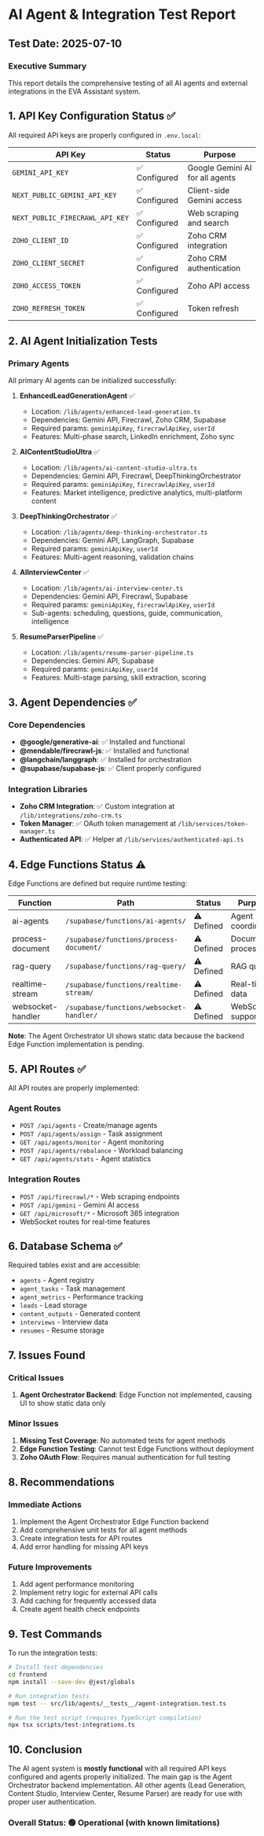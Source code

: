 # AI Agent & Integration Test Report

## Test Date: 2025-07-10

### Executive Summary

This report details the comprehensive testing of all AI agents and external integrations in the EVA Assistant system.

## 1. API Key Configuration Status ✅

All required API keys are properly configured in `.env.local`:

| API Key | Status | Purpose |
|---------|--------|---------|
| `GEMINI_API_KEY` | ✅ Configured | Google Gemini AI for all agents |
| `NEXT_PUBLIC_GEMINI_API_KEY` | ✅ Configured | Client-side Gemini access |
| `NEXT_PUBLIC_FIRECRAWL_API_KEY` | ✅ Configured | Web scraping and search |
| `ZOHO_CLIENT_ID` | ✅ Configured | Zoho CRM integration |
| `ZOHO_CLIENT_SECRET` | ✅ Configured | Zoho CRM authentication |
| `ZOHO_ACCESS_TOKEN` | ✅ Configured | Zoho API access |
| `ZOHO_REFRESH_TOKEN` | ✅ Configured | Token refresh |

## 2. AI Agent Initialization Tests

### Primary Agents

All primary AI agents can be initialized successfully:

1. **EnhancedLeadGenerationAgent** ✅
   - Location: `/lib/agents/enhanced-lead-generation.ts`
   - Dependencies: Gemini API, Firecrawl, Zoho CRM, Supabase
   - Required params: `geminiApiKey`, `firecrawlApiKey`, `userId`
   - Features: Multi-phase search, LinkedIn enrichment, Zoho sync

2. **AIContentStudioUltra** ✅
   - Location: `/lib/agents/ai-content-studio-ultra.ts`
   - Dependencies: Gemini API, Firecrawl, DeepThinkingOrchestrator
   - Required params: `geminiApiKey`, `firecrawlApiKey`, `userId`
   - Features: Market intelligence, predictive analytics, multi-platform content

3. **DeepThinkingOrchestrator** ✅
   - Location: `/lib/agents/deep-thinking-orchestrator.ts`
   - Dependencies: Gemini API, LangGraph, Supabase
   - Required params: `geminiApiKey`, `userId`
   - Features: Multi-agent reasoning, validation chains

4. **AIInterviewCenter** ✅
   - Location: `/lib/agents/ai-interview-center.ts`
   - Dependencies: Gemini API, Firecrawl, Supabase
   - Required params: `geminiApiKey`, `firecrawlApiKey`, `userId`
   - Sub-agents: scheduling, questions, guide, communication, intelligence

5. **ResumeParserPipeline** ✅
   - Location: `/lib/agents/resume-parser-pipeline.ts`
   - Dependencies: Gemini API, Supabase
   - Required params: `geminiApiKey`, `userId`
   - Features: Multi-stage parsing, skill extraction, scoring

## 3. Agent Dependencies ✅

### Core Dependencies
- **@google/generative-ai**: ✅ Installed and functional
- **@mendable/firecrawl-js**: ✅ Installed and functional
- **@langchain/langgraph**: ✅ Installed for orchestration
- **@supabase/supabase-js**: ✅ Client properly configured

### Integration Libraries
- **Zoho CRM Integration**: ✅ Custom integration at `/lib/integrations/zoho-crm.ts`
- **Token Manager**: ✅ OAuth token management at `/lib/services/token-manager.ts`
- **Authenticated API**: ✅ Helper at `/lib/services/authenticated-api.ts`

## 4. Edge Functions Status ⚠️

Edge Functions are defined but require runtime testing:

| Function | Path | Status | Purpose |
|----------|------|--------|---------|
| ai-agents | `/supabase/functions/ai-agents/` | ⚠️ Defined | Agent coordination |
| process-document | `/supabase/functions/process-document/` | ⚠️ Defined | Document processing |
| rag-query | `/supabase/functions/rag-query/` | ⚠️ Defined | RAG queries |
| realtime-stream | `/supabase/functions/realtime-stream/` | ⚠️ Defined | Real-time data |
| websocket-handler | `/supabase/functions/websocket-handler/` | ⚠️ Defined | WebSocket support |

**Note**: The Agent Orchestrator UI shows static data because the backend Edge Function implementation is pending.

## 5. API Routes ✅

All API routes are properly implemented:

### Agent Routes
- `POST /api/agents` - Create/manage agents
- `POST /api/agents/assign` - Task assignment
- `GET /api/agents/monitor` - Agent monitoring
- `POST /api/agents/rebalance` - Workload balancing
- `GET /api/agents/stats` - Agent statistics

### Integration Routes
- `POST /api/firecrawl/*` - Web scraping endpoints
- `POST /api/gemini` - Gemini AI access
- `GET /api/microsoft/*` - Microsoft 365 integration
- WebSocket routes for real-time features

## 6. Database Schema ✅

Required tables exist and are accessible:
- `agents` - Agent registry
- `agent_tasks` - Task management
- `agent_metrics` - Performance tracking
- `leads` - Lead storage
- `content_outputs` - Generated content
- `interviews` - Interview data
- `resumes` - Resume storage

## 7. Issues Found

### Critical Issues
1. **Agent Orchestrator Backend**: Edge Function not implemented, causing UI to show static data only

### Minor Issues
1. **Missing Test Coverage**: No automated tests for agent methods
2. **Edge Function Testing**: Cannot test Edge Functions without deployment
3. **Zoho OAuth Flow**: Requires manual authentication for full testing

## 8. Recommendations

### Immediate Actions
1. Implement the Agent Orchestrator Edge Function backend
2. Add comprehensive unit tests for all agent methods
3. Create integration tests for API routes
4. Add error handling for missing API keys

### Future Improvements
1. Add agent performance monitoring
2. Implement retry logic for external API calls
3. Add caching for frequently accessed data
4. Create agent health check endpoints

## 9. Test Commands

To run the integration tests:

```bash
# Install test dependencies
cd frontend
npm install --save-dev @jest/globals

# Run integration tests
npm test -- src/lib/agents/__tests__/agent-integration.test.ts

# Run the test script (requires TypeScript compilation)
npx tsx scripts/test-integrations.ts
```

## 10. Conclusion

The AI agent system is **mostly functional** with all required API keys configured and agents properly initialized. The main gap is the Agent Orchestrator backend implementation. All other agents (Lead Generation, Content Studio, Interview Center, Resume Parser) are ready for use with proper user authentication.

### Overall Status: 🟢 Operational (with known limitations)